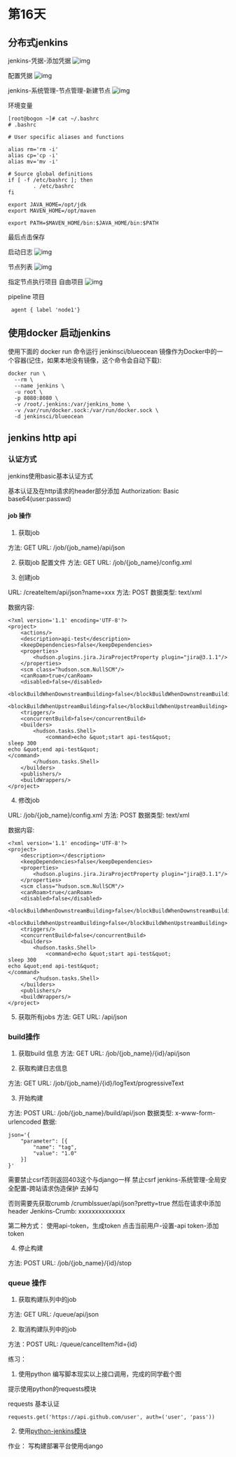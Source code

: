 # 第16天

## 分布式jenkins
jenkins-凭据-添加凭据
![img](./Chapter-16-code/pics/jenkins1.png)

配置凭据
![img](./Chapter-16-code/pics/jenkins2.png)


jenkins-系统管理-节点管理-新建节点
![img](./Chapter-16-code/pics/jenkins3.png)

环境变量
```
[root@bogon ~]# cat ~/.bashrc
# .bashrc

# User specific aliases and functions

alias rm='rm -i'
alias cp='cp -i'
alias mv='mv -i'

# Source global definitions
if [ -f /etc/bashrc ]; then
        . /etc/bashrc
fi

export JAVA_HOME=/opt/jdk
export MAVEN_HOME=/opt/maven

export PATH=$MAVEN_HOME/bin:$JAVA_HOME/bin:$PATH

```
最后点击保存

启动日志
![img](./Chapter-16-code/pics/jenkins5.png)

节点列表
![img](./Chapter-16-code/pics/jenkins6.png)

指定节点执行项目
自由项目
![img](./Chapter-16-code/pics/jenkins7.png)

pipeline 项目
```
 agent { label 'node1'}
```

## 使用docker 启动jenkins

使用下面的 docker run 命令运行 jenkinsci/blueocean 镜像作为Docker中的一个容器(记住，如果本地没有镜像，这个命令会自动下载):

```
docker run \
  --rm \
  --name jenkins \
  -u root \
  -p 8080:8080 \
  -v /root/.jenkins:/var/jenkins_home \
  -v /var/run/docker.sock:/var/run/docker.sock \
  -d jenkinsci/blueocean
```

## jenkins http api

### 认证方式

jenkins使用basic基本认证方式

基本认证及在http请求的header部分添加
Authorization: Basic base64(user:passwd)

#### job 操作 

1. 获取job 

方法: GET 
URL: /job/{job_name}/api/json

2. 获取job 配置文件
方法: GET
URL: /job/{job_name}/config.xml

3. 创建job

URL: /createItem/api/json?name=xxx
方法: POST
数据类型: text/xml

数据内容:
```
<?xml version='1.1' encoding='UTF-8'?>
<project>
    <actions/>
    <description>api-test</description>
    <keepDependencies>false</keepDependencies>
    <properties>
        <hudson.plugins.jira.JiraProjectProperty plugin="jira@3.1.1"/>
    </properties>
    <scm class="hudson.scm.NullSCM"/>
    <canRoam>true</canRoam>
    <disabled>false</disabled>
    <blockBuildWhenDownstreamBuilding>false</blockBuildWhenDownstreamBuilding>
    <blockBuildWhenUpstreamBuilding>false</blockBuildWhenUpstreamBuilding>
    <triggers/>
    <concurrentBuild>false</concurrentBuild>
    <builders>
        <hudson.tasks.Shell>
            <command>echo &quot;start api-test&quot;
sleep 300
echo &quot;end api-test&quot;
</command>
        </hudson.tasks.Shell>
    </builders>
    <publishers/>
    <buildWrappers/>
</project>
```

4. 修改job

URL: /job/{job_name}/config.xml
方法: POST
数据类型: text/xml

数据内容:
```
<?xml version='1.1' encoding='UTF-8'?>
<project>
    <description></description>
    <keepDependencies>false</keepDependencies>
    <properties>
        <hudson.plugins.jira.JiraProjectProperty plugin="jira@3.1.1"/>
    </properties>
    <scm class="hudson.scm.NullSCM"/>
    <canRoam>true</canRoam>
    <disabled>false</disabled>
    <blockBuildWhenDownstreamBuilding>false</blockBuildWhenDownstreamBuilding>
    <blockBuildWhenUpstreamBuilding>false</blockBuildWhenUpstreamBuilding>
    <triggers/>
    <concurrentBuild>false</concurrentBuild>
    <builders>
        <hudson.tasks.Shell>
            <command>echo &quot;start api-test&quot;
sleep 300
echo &quot;end api-test&quot;
</command>
        </hudson.tasks.Shell>
    </builders>
    <publishers/>
    <buildWrappers/>
</project>
```

5. 获取所有jobs
方法: GET
URL: /api/json

### build操作

1. 获取build 信息
方法: GET
URL:  /job/{job_name}/{id}/api/json

2. 获取构建日志信息

方法: GET
URL: /job/{job_name}/{id}/logText/progressiveText

3. 开始构建

方法: POST 
URL: /job/{job_name}/build/api/json
数据类型: x-www-form-urlencoded
数据: 
```
json='{
	"parameter": [{
		"name": "tag",
		"value": "1.0"
	}]
}'
```

需要禁止csrf否则返回403这个与django一样
禁止csrf
jenkins-系统管理-全局安全配置-跨站请求伪造保护 去掉勾

否则需要先获取crumb
/crumbIssuer/api/json?pretty=true
然后在请求中添加header
Jenkins-Crumb: xxxxxxxxxxxxxx

第二种方式：
使用api-token，生成token
点击当前用户-设置-api token-添加token

4. 停止构建

方法: POST
URL: /job/{job_name}/{id}/stop

### queue 操作
1. 获取构建队列中的job

方法: GET
URL: /queue/api/json

2. 取消构建队列中的job

方法：POST
URL: /queue/cancelItem?id={id}



练习：
1. 使用python 编写脚本现实以上接口调用，完成的同学截个图

提示使用python的requests模块

requests 基本认证

```
requests.get('https://api.github.com/user', auth=('user', 'pass'))
```

2. 使用[python-jenkins模块](https://python-jenkins.readthedocs.io/en/latest)

作业：
写构建部署平台使用django